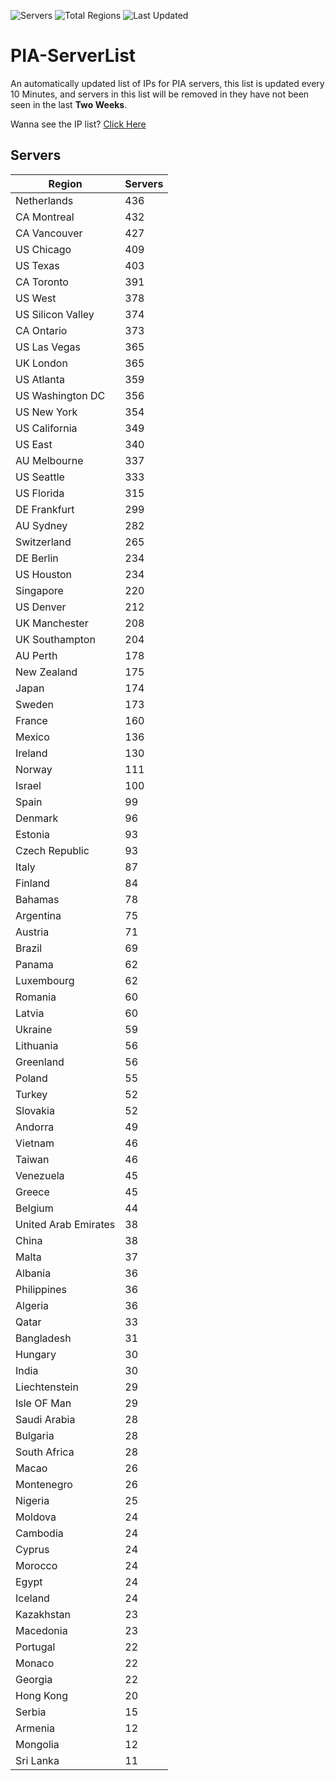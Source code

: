 ![Servers](https://img.shields.io/badge/Servers-13,175-darkgreen)
![Total Regions](https://img.shields.io/badge/Total_Regions-97-darkgreen)
![Last Updated](https://img.shields.io/badge/Last_Updated-April_29_2024_18:30_EDT-darkgreen)

# PIA-ServerList
An automatically updated list of IPs for PIA servers, this list is updated every 10 Minutes, and servers in this list will be removed in they have not been seen in the last **Two Weeks**.

Wanna see the IP list? [Click Here](./servers.json)

## Servers
| Region               | Servers |
|----------------------|---------|
| Netherlands | 436 |
| CA Montreal | 432 |
| CA Vancouver | 427 |
| US Chicago | 409 |
| US Texas | 403 |
| CA Toronto | 391 |
| US West | 378 |
| US Silicon Valley | 374 |
| CA Ontario | 373 |
| US Las Vegas | 365 |
| UK London | 365 |
| US Atlanta | 359 |
| US Washington DC | 356 |
| US New York | 354 |
| US California | 349 |
| US East | 340 |
| AU Melbourne | 337 |
| US Seattle | 333 |
| US Florida | 315 |
| DE Frankfurt | 299 |
| AU Sydney | 282 |
| Switzerland | 265 |
| DE Berlin | 234 |
| US Houston | 234 |
| Singapore | 220 |
| US Denver | 212 |
| UK Manchester | 208 |
| UK Southampton | 204 |
| AU Perth | 178 |
| New Zealand | 175 |
| Japan | 174 |
| Sweden | 173 |
| France | 160 |
| Mexico | 136 |
| Ireland | 130 |
| Norway | 111 |
| Israel | 100 |
| Spain | 99 |
| Denmark | 96 |
| Estonia | 93 |
| Czech Republic | 93 |
| Italy | 87 |
| Finland | 84 |
| Bahamas | 78 |
| Argentina | 75 |
| Austria | 71 |
| Brazil | 69 |
| Panama | 62 |
| Luxembourg | 62 |
| Romania | 60 |
| Latvia | 60 |
| Ukraine | 59 |
| Lithuania | 56 |
| Greenland | 56 |
| Poland | 55 |
| Turkey | 52 |
| Slovakia | 52 |
| Andorra | 49 |
| Vietnam | 46 |
| Taiwan | 46 |
| Venezuela | 45 |
| Greece | 45 |
| Belgium | 44 |
| United Arab Emirates | 38 |
| China | 38 |
| Malta | 37 |
| Albania | 36 |
| Philippines | 36 |
| Algeria | 36 |
| Qatar | 33 |
| Bangladesh | 31 |
| Hungary | 30 |
| India | 30 |
| Liechtenstein | 29 |
| Isle OF Man | 29 |
| Saudi Arabia | 28 |
| Bulgaria | 28 |
| South Africa | 28 |
| Macao | 26 |
| Montenegro | 26 |
| Nigeria | 25 |
| Moldova | 24 |
| Cambodia | 24 |
| Cyprus | 24 |
| Morocco | 24 |
| Egypt | 24 |
| Iceland | 24 |
| Kazakhstan | 23 |
| Macedonia | 23 |
| Portugal | 22 |
| Monaco | 22 |
| Georgia | 22 |
| Hong Kong | 20 |
| Serbia | 15 |
| Armenia | 12 |
| Mongolia | 12 |
| Sri Lanka | 11 |